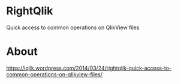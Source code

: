 # RightQlik
Quick access to common operations on QlikView files

# About
https://iqlik.wordpress.com/2014/03/24/rightqlik-quick-access-to-common-operations-on-qlikview-files/
